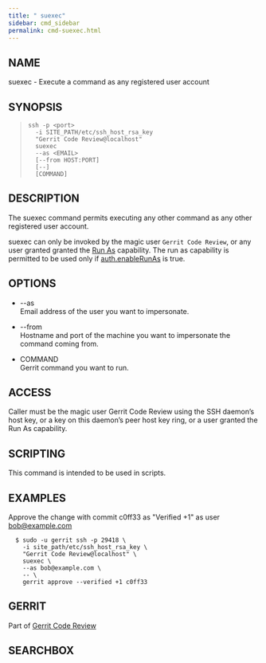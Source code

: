 ```yaml
---
title: " suexec"
sidebar: cmd_sidebar
permalink: cmd-suexec.html
---
```

## NAME

suexec - Execute a command as any registered user account

## SYNOPSIS

> 
> 
>     ssh -p <port>
>       -i SITE_PATH/etc/ssh_host_rsa_key
>       "Gerrit Code Review@localhost"
>       suexec
>       --as <EMAIL>
>       [--from HOST:PORT]
>       [--]
>       [COMMAND]

## DESCRIPTION

The suexec command permits executing any other command as any other
registered user account.

suexec can only be invoked by the magic user `Gerrit Code Review`, or
any user granted granted the [Run
As](access-control.html#capability_runAs) capability. The run as
capability is permitted to be used only if
[auth.enableRunAs](config-gerrit.html) is true.

## OPTIONS

  - \--as  
    Email address of the user you want to impersonate.

  - \--from  
    Hostname and port of the machine you want to impersonate the command
    coming from.

  - COMMAND  
    Gerrit command you want to run.

## ACCESS

Caller must be the magic user Gerrit Code Review using the SSH daemon’s
host key, or a key on this daemon’s peer host key ring, or a user
granted the Run As capability.

## SCRIPTING

This command is intended to be used in scripts.

## EXAMPLES

Approve the change with commit c0ff33 as "Verified +1" as user
<bob@example.com>

``` 
  $ sudo -u gerrit ssh -p 29418 \
    -i site_path/etc/ssh_host_rsa_key \
    "Gerrit Code Review@localhost" \
    suexec \
    --as bob@example.com \
    -- \
    gerrit approve --verified +1 c0ff33
```

## GERRIT

Part of [Gerrit Code Review](index.html)

## SEARCHBOX

